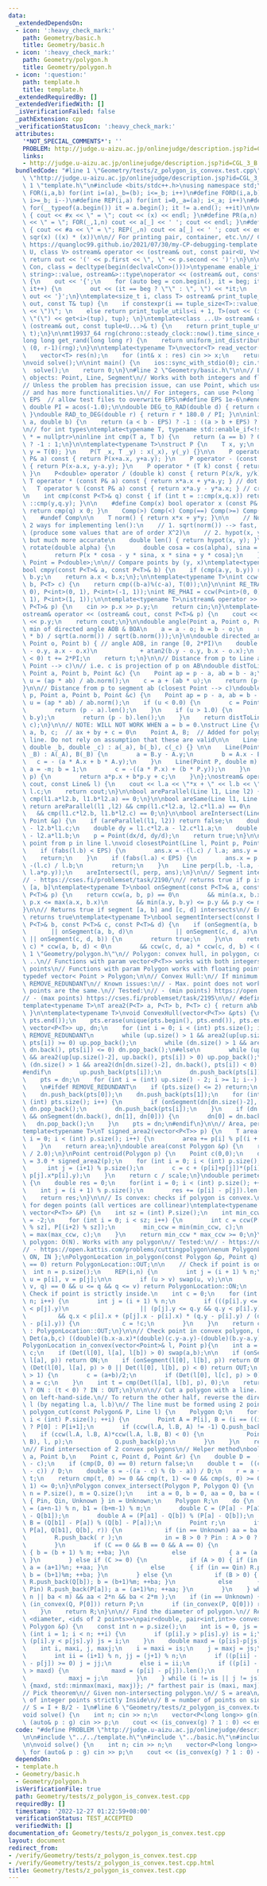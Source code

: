 ```yaml
---
data:
  _extendedDependsOn:
  - icon: ':heavy_check_mark:'
    path: Geometry/basic.h
    title: Geometry/basic.h
  - icon: ':heavy_check_mark:'
    path: Geometry/polygon.h
    title: Geometry/polygon.h
  - icon: ':question:'
    path: template.h
    title: template.h
  _extendedRequiredBy: []
  _extendedVerifiedWith: []
  _isVerificationFailed: false
  _pathExtension: cpp
  _verificationStatusIcon: ':heavy_check_mark:'
  attributes:
    '*NOT_SPECIAL_COMMENTS*': ''
    PROBLEM: http://judge.u-aizu.ac.jp/onlinejudge/description.jsp?id=CGL_3_B
    links:
    - http://judge.u-aizu.ac.jp/onlinejudge/description.jsp?id=CGL_3_B
  bundledCode: "#line 1 \"Geometry/tests/z_polygon_is_convex.test.cpp\"\n#define PROBLEM\
    \ \"http://judge.u-aizu.ac.jp/onlinejudge/description.jsp?id=CGL_3_B\"\n\n#line\
    \ 1 \"template.h\"\n#include <bits/stdc++.h>\nusing namespace std;\n\n#define\
    \ FOR(i,a,b) for(int i=(a),_b=(b); i<=_b; i++)\n#define FORD(i,a,b) for(int i=(a),_b=(b);\
    \ i>=_b; i--)\n#define REP(i,a) for(int i=0,_a=(a); i<_a; i++)\n#define EACH(it,a)\
    \ for(__typeof(a.begin()) it = a.begin(); it != a.end(); ++it)\n\n#define DEBUG(x)\
    \ { cout << #x << \" = \"; cout << (x) << endl; }\n#define PR(a,n) { cout << #a\
    \ << \" = \"; FOR(_,1,n) cout << a[_] << ' '; cout << endl; }\n#define PR0(a,n)\
    \ { cout << #a << \" = \"; REP(_,n) cout << a[_] << ' '; cout << endl; }\n\n#define\
    \ sqr(x) ((x) * (x))\n\n// For printing pair, container, etc.\n// Copied from\
    \ https://quangloc99.github.io/2021/07/30/my-CP-debugging-template.html\ntemplate<class\
    \ U, class V> ostream& operator << (ostream& out, const pair<U, V>& p) {\n   \
    \ return out << '(' << p.first << \", \" << p.second << ')';\n}\n\ntemplate<class\
    \ Con, class = decltype(begin(declval<Con>()))>\ntypename enable_if<!is_same<Con,\
    \ string>::value, ostream&>::type\noperator << (ostream& out, const Con& con)\
    \ {\n    out << '{';\n    for (auto beg = con.begin(), it = beg; it != con.end();\
    \ it++) {\n        out << (it == beg ? \"\" : \", \") << *it;\n    }\n    return\
    \ out << '}';\n}\ntemplate<size_t i, class T> ostream& print_tuple_utils(ostream&\
    \ out, const T& tup) {\n    if constexpr(i == tuple_size<T>::value) return out\
    \ << \")\"; \n    else return print_tuple_utils<i + 1, T>(out << (i ? \", \" :\
    \ \"(\") << get<i>(tup), tup); \n}\ntemplate<class ...U> ostream& operator <<\
    \ (ostream& out, const tuple<U...>& t) {\n    return print_tuple_utils<0, tuple<U...>>(out,\
    \ t);\n}\n\nmt19937_64 rng(chrono::steady_clock::now().time_since_epoch().count());\n\
    long long get_rand(long long r) {\n    return uniform_int_distribution<long long>\
    \ (0, r-1)(rng);\n}\n\ntemplate<typename T>\nvector<T> read_vector(int n) {\n\
    \    vector<T> res(n);\n    for (int& x : res) cin >> x;\n    return res;\n}\n\
    \nvoid solve();\n\nint main() {\n    ios::sync_with_stdio(0); cin.tie(0);\n  \
    \  solve();\n    return 0;\n}\n#line 2 \"Geometry/basic.h\"\n\n// Basic geometry\
    \ objects: Point, Line, Segment\n// Works with both integers and floating points\n\
    // Unless the problem has precision issue, can use Point, which uses double\n\
    // and has more functionalities.\n// For integers, can use P<long long>\n\n#ifndef\
    \ EPS  // allow test files to overwrite EPS\n#define EPS 1e-6\n#endif\n\nconst\
    \ double PI = acos(-1.0);\n\ndouble DEG_to_RAD(double d) { return d * PI / 180.0;\
    \ }\ndouble RAD_to_DEG(double r) { return r * 180.0 / PI; }\n\ninline int cmp(double\
    \ a, double b) {\n    return (a < b - EPS) ? -1 : ((a > b + EPS) ? 1 : 0);\n}\n\
    \n// for int types\ntemplate<typename T, typename std::enable_if<!std::is_floating_point<T>::value>::type\
    \ * = nullptr>\ninline int cmp(T a, T b) {\n    return (a == b) ? 0 : (a < b)\
    \ ? -1 : 1;\n}\n\ntemplate<typename T>\nstruct P {\n    T x, y;\n    P() { x =\
    \ y = T(0); }\n    P(T _x, T _y) : x(_x), y(_y) {}\n\n    P operator + (const\
    \ P& a) const { return P(x+a.x, y+a.y); }\n    P operator - (const P& a) const\
    \ { return P(x-a.x, y-a.y); }\n    P operator * (T k) const { return P(x*k, y*k);\
    \ }\n    P<double> operator / (double k) const { return P(x/k, y/k); }\n\n   \
    \ T operator * (const P& a) const { return x*a.x + y*a.y; } // dot product\n \
    \   T operator % (const P& a) const { return x*a.y - y*a.x; } // cross product\n\
    \n    int cmp(const P<T>& q) const { if (int t = ::cmp(x,q.x)) return t; return\
    \ ::cmp(y,q.y); }\n\n    #define Comp(x) bool operator x (const P& q) const {\
    \ return cmp(q) x 0; }\n    Comp(>) Comp(<) Comp(==) Comp(>=) Comp(<=) Comp(!=)\n\
    \    #undef Comp\n\n    T norm() { return x*x + y*y; }\n\n    // Note: There are\
    \ 2 ways for implementing len():\n    // 1. sqrt(norm()) --> fast, but inaccurate\
    \ (produce some values that are of order X^2)\n    // 2. hypot(x, y) --> slow,\
    \ but much more accurate\n    double len() { return hypot(x, y); }\n\n    P<double>\
    \ rotate(double alpha) {\n        double cosa = cos(alpha), sina = sin(alpha);\n\
    \        return P(x * cosa - y * sina, x * sina + y * cosa);\n    }\n};\nusing\
    \ Point = P<double>;\n\n// Compare points by (y, x)\ntemplate<typename T = double>\n\
    bool cmpy(const P<T>& a, const P<T>& b) {\n    if (cmp(a.y, b.y)) return a.y <\
    \ b.y;\n    return a.x < b.x;\n};\n\ntemplate<typename T>\nint ccw(P<T> a, P<T>\
    \ b, P<T> c) {\n    return cmp((b-a)%(c-a), T(0));\n}\n\nint RE_TRAI = ccw(P<int>(0,\
    \ 0), P<int>(0, 1), P<int>(-1, 1));\nint RE_PHAI = ccw(P<int>(0, 0), P<int>(0,\
    \ 1), P<int>(1, 1));\n\ntemplate<typename T>\nistream& operator >> (istream& cin,\
    \ P<T>& p) {\n    cin >> p.x >> p.y;\n    return cin;\n}\ntemplate<typename T>\n\
    ostream& operator << (ostream& cout, const P<T>& p) {\n    cout << p.x << ' '\
    \ << p.y;\n    return cout;\n}\n\ndouble angle(Point a, Point o, Point b) { //\
    \ min of directed angle AOB & BOA\n    a = a - o; b = b - o;\n    return acos((a\
    \ * b) / sqrt(a.norm()) / sqrt(b.norm()));\n}\n\ndouble directed_angle(Point a,\
    \ Point o, Point b) { // angle AOB, in range [0, 2*PI)\n    double t = -atan2(a.y\
    \ - o.y, a.x - o.x)\n            + atan2(b.y - o.y, b.x - o.x);\n    while (t\
    \ < 0) t += 2*PI;\n    return t;\n}\n\n// Distance from p to Line ab (closest\
    \ Point --> c)\n// i.e. c is projection of p on AB\ndouble distToLine(Point p,\
    \ Point a, Point b, Point &c) {\n    Point ap = p - a, ab = b - a;\n    double\
    \ u = (ap * ab) / ab.norm();\n    c = a + (ab * u);\n    return (p-c).len();\n\
    }\n\n// Distance from p to segment ab (closest Point --> c)\ndouble distToLineSegment(Point\
    \ p, Point a, Point b, Point &c) {\n    Point ap = p - a, ab = b - a;\n    double\
    \ u = (ap * ab) / ab.norm();\n    if (u < 0.0) {\n        c = Point(a.x, a.y);\n\
    \        return (p - a).len();\n    }\n    if (u > 1.0) {\n        c = Point(b.x,\
    \ b.y);\n        return (p - b).len();\n    }\n    return distToLine(p, a, b,\
    \ c);\n}\n\n// NOTE: WILL NOT WORK WHEN a = b = 0.\nstruct Line {\n    double\
    \ a, b, c;  // ax + by + c = 0\n    Point A, B;  // Added for polygon intersect\
    \ line. Do not rely on assumption that these are valid\n\n    Line(double _a,\
    \ double _b, double _c) : a(_a), b(_b), c(_c) {} \n\n    Line(Point _A, Point\
    \ _B) : A(_A), B(_B) {\n        a = B.y - A.y;\n        b = A.x - B.x;\n     \
    \   c = - (a * A.x + b * A.y);\n    }\n    Line(Point P, double m) {\n       \
    \ a = -m; b = 1;\n        c = -((a * P.x) + (b * P.y));\n    }\n    double f(Point\
    \ p) {\n        return a*p.x + b*p.y + c;\n    }\n};\nostream& operator >> (ostream&\
    \ cout, const Line& l) {\n    cout << l.a << \"*x + \" << l.b << \"*y + \" <<\
    \ l.c;\n    return cout;\n}\n\nbool areParallel(Line l1, Line l2) {\n    return\
    \ cmp(l1.a*l2.b, l1.b*l2.a) == 0;\n}\n\nbool areSame(Line l1, Line l2) {\n   \
    \ return areParallel(l1 ,l2) && cmp(l1.c*l2.a, l2.c*l1.a) == 0\n             \
    \   && cmp(l1.c*l2.b, l1.b*l2.c) == 0;\n}\n\nbool areIntersect(Line l1, Line l2,\
    \ Point &p) {\n    if (areParallel(l1, l2)) return false;\n    double dx = l1.b*l2.c\
    \ - l2.b*l1.c;\n    double dy = l1.c*l2.a - l2.c*l1.a;\n    double d  = l1.a*l2.b\
    \ - l2.a*l1.b;\n    p = Point(dx/d, dy/d);\n    return true;\n}\n\n// closest\
    \ point from p in line l.\nvoid closestPoint(Line l, Point p, Point &ans) {\n\
    \    if (fabs(l.b) < EPS) {\n        ans.x = -(l.c) / l.a; ans.y = p.y;\n    \
    \    return;\n    }\n    if (fabs(l.a) < EPS) {\n        ans.x = p.x; ans.y =\
    \ -(l.c) / l.b;\n        return;\n    }\n    Line perp(l.b, -l.a, - (l.b*p.x -\
    \ l.a*p.y));\n    areIntersect(l, perp, ans);\n}\n\n// Segment intersect\n// Tested:\n\
    // - https://cses.fi/problemset/task/2190/\n// returns true if p is on segment\
    \ [a, b]\ntemplate<typename T>\nbool onSegment(const P<T>& a, const P<T>& b, const\
    \ P<T>& p) {\n    return ccw(a, b, p) == 0\n        && min(a.x, b.x) <= p.x &&\
    \ p.x <= max(a.x, b.x)\n        && min(a.y, b.y) <= p.y && p.y <= max(a.y, b.y);\n\
    }\n\n// Returns true if segment [a, b] and [c, d] intersects\n// End point also\
    \ returns true\ntemplate<typename T>\nbool segmentIntersect(const P<T>& a, const\
    \ P<T>& b, const P<T>& c, const P<T>& d) {\n    if (onSegment(a, b, c)\n     \
    \       || onSegment(a, b, d)\n            || onSegment(c, d, a)\n           \
    \ || onSegment(c, d, b)) {\n        return true;\n    }\n\n    return ccw(a, b,\
    \ c) * ccw(a, b, d) < 0\n        && ccw(c, d, a) * ccw(c, d, b) < 0;\n}\n#line\
    \ 1 \"Geometry/polygon.h\"\n// Polygon: convex hull, in polygon, convex diameter\
    \ ..\n// Functions with param vector<P<T>> works with both integers and floating\
    \ points\n// Functions with param Polygon works with floating points only.\n\n\
    typedef vector< Point > Polygon;\n\n// Convex Hull:\n// If minimum point --> #define\
    \ REMOVE_REDUNDANT\n// Known issues:\n// - Max. point does not work when some\
    \ points are the same.\n// Tested:\n// - (min points) https://open.kattis.com/problems/convexhull\n\
    // - (max points) https://cses.fi/problemset/task/2195\n\n// #define REMOVE_REDUNDANT\n\
    template<typename T>\nT area2(P<T> a, P<T> b, P<T> c) { return a%b + b%c + c%a;\
    \ }\n\ntemplate<typename T>\nvoid ConvexHull(vector<P<T>> &pts) {\n    sort(pts.begin(),\
    \ pts.end());\n    pts.erase(unique(pts.begin(), pts.end()), pts.end());\n   \
    \ vector<P<T>> up, dn;\n    for (int i = 0; i < (int) pts.size(); i++) {\n#ifdef\
    \ REMOVE_REDUNDANT\n        while (up.size() > 1 && area2(up[up.size()-2], up.back(),\
    \ pts[i]) >= 0) up.pop_back();\n        while (dn.size() > 1 && area2(dn[dn.size()-2],\
    \ dn.back(), pts[i]) <= 0) dn.pop_back();\n#else\n        while (up.size() > 1\
    \ && area2(up[up.size()-2], up.back(), pts[i]) > 0) up.pop_back();\n        while\
    \ (dn.size() > 1 && area2(dn[dn.size()-2], dn.back(), pts[i]) < 0) dn.pop_back();\n\
    #endif\n        up.push_back(pts[i]);\n        dn.push_back(pts[i]);\n    }\n\
    \    pts = dn;\n    for (int i = (int) up.size() - 2; i >= 1; i--) pts.push_back(up[i]);\n\
    \    \n#ifdef REMOVE_REDUNDANT\n    if (pts.size() <= 2) return;\n    dn.clear();\n\
    \    dn.push_back(pts[0]);\n    dn.push_back(pts[1]);\n    for (int i = 2; i <\
    \ (int) pts.size(); i++) {\n        if (onSegment(dn[dn.size()-2], pts[i], dn.back()))\
    \ dn.pop_back();\n        dn.push_back(pts[i]);\n    }\n    if (dn.size() >= 3\
    \ && onSegment(dn.back(), dn[1], dn[0])) {\n        dn[0] = dn.back();\n     \
    \   dn.pop_back();\n    }\n    pts = dn;\n#endif\n}\n\n// Area, perimeter, centroid\n\
    template<typename T>\nT signed_area2(vector<P<T>> p) {\n    T area(0);\n    for(int\
    \ i = 0; i < (int) p.size(); i++) {\n        area += p[i] % p[(i + 1) % p.size()];\n\
    \    }\n    return area;\n}\ndouble area(const Polygon &p) {\n    return std::abs(signed_area2(p)\
    \ / 2.0);\n}\nPoint centroid(Polygon p) {\n    Point c(0,0);\n    double scale\
    \ = 3.0 * signed_area2(p);\n    for (int i = 0; i < (int) p.size(); i++){\n  \
    \      int j = (i+1) % p.size();\n        c = c + (p[i]+p[j])*(p[i].x*p[j].y -\
    \ p[j].x*p[i].y);\n    }\n    return c / scale;\n}\ndouble perimeter(Polygon p)\
    \ {\n    double res = 0;\n    for(int i = 0; i < (int) p.size(); ++i) {\n    \
    \    int j = (i + 1) % p.size();\n        res += (p[i] - p[j]).len();\n    }\n\
    \    return res;\n}\n\n// Is convex: checks if polygon is convex.\n// Return true\
    \ for degen points (all vertices are collinear)\ntemplate<typename T>\nbool is_convex(const\
    \ vector<P<T>> &P) {\n    int sz = (int) P.size();\n    int min_ccw = 2, max_ccw\
    \ = -2;\n    for (int i = 0; i < sz; i++) {\n        int c = ccw(P[i], P[(i+1)\
    \ % sz], P[(i+2) % sz]);\n        min_ccw = min(min_ccw, c);\n        max_ccw\
    \ = max(max_ccw, c);\n    }\n    return min_ccw * max_ccw >= 0;\n}\n\n// Inside\
    \ polygon: O(N). Works with any polygon\n// Tested:\n// - https://open.kattis.com/problems/pointinpolygon\n\
    // - https://open.kattis.com/problems/cuttingpolygon\nenum PolygonLocation { OUT,\
    \ ON, IN };\nPolygonLocation in_polygon(const Polygon &p, Point q) {\n    if ((int)p.size()\
    \ == 0) return PolygonLocation::OUT;\n\n    // Check if point is on edge.\n  \
    \  int n = p.size();\n    REP(i,n) {\n        int j = (i + 1) % n;\n        Point\
    \ u = p[i], v = p[j];\n\n        if (u > v) swap(u, v);\n\n        if (ccw(u,\
    \ v, q) == 0 && u <= q && q <= v) return PolygonLocation::ON;\n    }\n\n    //\
    \ Check if point is strictly inside.\n    int c = 0;\n    for (int i = 0; i <\
    \ n; i++) {\n        int j = (i + 1) % n;\n        if (((p[i].y <= q.y && q.y\
    \ < p[j].y)\n                    || (p[j].y <= q.y && q.y < p[i].y))\n       \
    \         && q.x < p[i].x + (p[j].x - p[i].x) * (q.y - p[i].y) / (double) (p[j].y\
    \ - p[i].y)) {\n            c = !c;\n        }\n    }\n    return c ? PolygonLocation::IN\
    \ : PolygonLocation::OUT;\n}\n\n// Check point in convex polygon, O(logN)\n#define\
    \ Det(a,b,c) ((double)(b.x-a.x)*(double)(c.y-a.y)-(double)(b.y-a.y)*(c.x-a.x))\n\
    PolygonLocation in_convex(vector<Point>& l, Point p){\n    int a = 1, b = l.size()-1,\
    \ c;\n    if (Det(l[0], l[a], l[b]) > 0) swap(a,b);\n\n    if (onSegment(l[0],\
    \ l[a], p)) return ON;\n    if (onSegment(l[0], l[b], p)) return ON;\n\n    if\
    \ (Det(l[0], l[a], p) > 0 || Det(l[0], l[b], p) < 0) return OUT;\n    while(abs(a-b)\
    \ > 1) {\n        c = (a+b)/2;\n        if (Det(l[0], l[c], p) > 0) b = c; else\
    \ a = c;\n    }\n    int t = cmp(Det(l[a], l[b], p), 0);\n    return (t == 0)\
    \ ? ON : (t < 0) ? IN : OUT;\n}\n\n\n// Cut a polygon with a line. Returns half\
    \ on left-hand-side.\n// To return the other half, reverse the direction of Line\
    \ l (by negating l.a, l.b)\n// The line must be formed using 2 points\nPolygon\
    \ polygon_cut(const Polygon& P, Line l) {\n    Polygon Q;\n    for(int i = 0;\
    \ i < (int) P.size(); ++i) {\n        Point A = P[i], B = (i == ((int) P.size())-1)\
    \ ? P[0] : P[i+1];\n        if (ccw(l.A, l.B, A) != -1) Q.push_back(A);\n    \
    \    if (ccw(l.A, l.B, A)*ccw(l.A, l.B, B) < 0) {\n            Point p; areIntersect(Line(A,\
    \ B), l, p);\n            Q.push_back(p);\n        }\n    }\n    return Q;\n}\n\
    \n// Find intersection of 2 convex polygons\n// Helper method\nbool intersect_1pt(Point\
    \ a, Point b,\n    Point c, Point d, Point &r) {\n    double D =  (b - a) % (d\
    \ - c);\n    if (cmp(D, 0) == 0) return false;\n    double t =  ((c - a) % (d\
    \ - c)) / D;\n    double s = -((a - c) % (b - a)) / D;\n    r = a + (b - a) *\
    \ t;\n    return cmp(t, 0) >= 0 && cmp(t, 1) <= 0 && cmp(s, 0) >= 0 && cmp(s,\
    \ 1) <= 0;\n}\nPolygon convex_intersect(Polygon P, Polygon Q) {\n    const int\
    \ n = P.size(), m = Q.size();\n    int a = 0, b = 0, aa = 0, ba = 0;\n    enum\
    \ { Pin, Qin, Unknown } in = Unknown;\n    Polygon R;\n    do {\n        int a1\
    \ = (a+n-1) % n, b1 = (b+m-1) % m;\n        double C = (P[a] - P[a1]) % (Q[b]\
    \ - Q[b1]);\n        double A = (P[a1] - Q[b]) % (P[a] - Q[b]);\n        double\
    \ B = (Q[b1] - P[a]) % (Q[b] - P[a]);\n        Point r;\n        if (intersect_1pt(P[a1],\
    \ P[a], Q[b1], Q[b], r)) {\n            if (in == Unknown) aa = ba = 0;\n    \
    \        R.push_back( r );\n            in = B > 0 ? Pin : A > 0 ? Qin : in;\n\
    \        }\n        if (C == 0 && B == 0 && A == 0) {\n            if (in == Pin)\
    \ { b = (b + 1) % m; ++ba; }\n            else            { a = (a + 1) % m; ++aa;\
    \ }\n        } else if (C >= 0) {\n            if (A > 0) { if (in == Pin) R.push_back(P[a]);\
    \ a = (a+1)%n; ++aa; }\n            else       { if (in == Qin) R.push_back(Q[b]);\
    \ b = (b+1)%m; ++ba; }\n        } else {\n            if (B > 0) { if (in == Qin)\
    \ R.push_back(Q[b]); b = (b+1)%m; ++ba; }\n            else       { if (in ==\
    \ Pin) R.push_back(P[a]); a = (a+1)%n; ++aa; }\n        }\n    } while ( (aa <\
    \ n || ba < m) && aa < 2*n && ba < 2*m );\n    if (in == Unknown) {\n        if\
    \ (in_convex(Q, P[0])) return P;\n        if (in_convex(P, Q[0])) return Q;\n\
    \    }\n    return R;\n}\n\n// Find the diameter of polygon.\n// Returns:\n//\
    \ <diameter, <ids of 2 points>>\npair<double, pair<int,int>> convex_diameter(const\
    \ Polygon &p) {\n    const int n = p.size();\n    int is = 0, js = 0;\n    for\
    \ (int i = 1; i < n; ++i) {\n        if (p[i].y > p[is].y) is = i;\n        if\
    \ (p[i].y < p[js].y) js = i;\n    }\n    double maxd = (p[is]-p[js]).len();\n\
    \    int i, maxi, j, maxj;\n    i = maxi = is;\n    j = maxj = js;\n    do {\n\
    \        int ii = (i+1) % n, jj = (j+1) % n;\n        if ((p[ii] - p[i]) % (p[jj]\
    \ - p[j]) >= 0) j = jj;\n        else i = ii;\n        if ((p[i] - p[j]).len()\
    \ > maxd) {\n            maxd = (p[i] - p[j]).len();\n            maxi = i;\n\
    \            maxj = j;\n        }\n    } while (i != is || j != js);\n    return\
    \ {maxd, std::minmax(maxi, maxj)}; /* farthest pair is (maxi, maxj). */\n}\n\n\
    // Pick theorem\n// Given non-intersecting polygon.\n// S = area\n// I = number\
    \ of integer points strictly Inside\n// B = number of points on sides of polygon\n\
    // S = I + B/2 - 1\n#line 6 \"Geometry/tests/z_polygon_is_convex.test.cpp\"\n\n\
    void solve() {\n    int n; cin >> n;\n    vector<P<long long>> g(n);\n    for\
    \ (auto& p : g) cin >> p;\n    cout << (is_convex(g) ? 1 : 0) << endl;\n}\n"
  code: "#define PROBLEM \"http://judge.u-aizu.ac.jp/onlinejudge/description.jsp?id=CGL_3_B\"\
    \n\n#include \"../../template.h\"\n#include \"../basic.h\"\n#include \"../polygon.h\"\
    \n\nvoid solve() {\n    int n; cin >> n;\n    vector<P<long long>> g(n);\n   \
    \ for (auto& p : g) cin >> p;\n    cout << (is_convex(g) ? 1 : 0) << endl;\n}\n"
  dependsOn:
  - template.h
  - Geometry/basic.h
  - Geometry/polygon.h
  isVerificationFile: true
  path: Geometry/tests/z_polygon_is_convex.test.cpp
  requiredBy: []
  timestamp: '2022-12-27 01:22:59+08:00'
  verificationStatus: TEST_ACCEPTED
  verifiedWith: []
documentation_of: Geometry/tests/z_polygon_is_convex.test.cpp
layout: document
redirect_from:
- /verify/Geometry/tests/z_polygon_is_convex.test.cpp
- /verify/Geometry/tests/z_polygon_is_convex.test.cpp.html
title: Geometry/tests/z_polygon_is_convex.test.cpp
---
```

